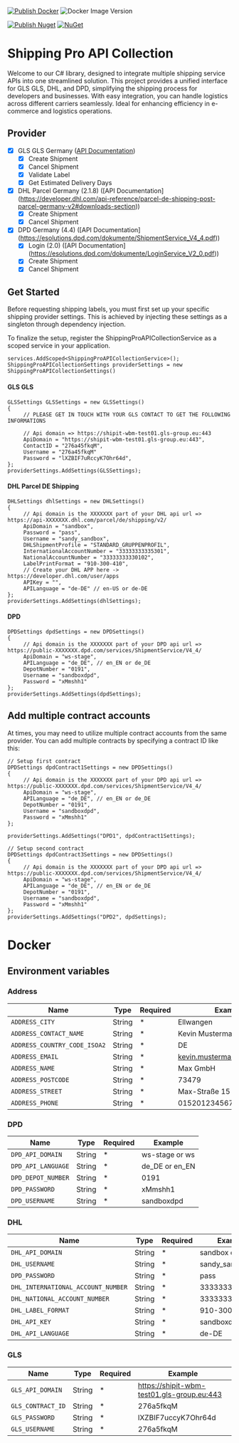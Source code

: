 
[![Publish Docker](https://github.com/kevinvenclovas/ShippingProAPICollection/actions/workflows/publish-docker.yml/badge.svg)](https://github.com/kevinvenclovas/ShippingProAPICollection/actions/workflows/publish-docker.yml)
![Docker Image Version](https://img.shields.io/docker/v/kevinvenclovas/shippproapicollection)

[![Publish Nuget](https://github.com/kevinvenclovas/ShippingProAPICollection/actions/workflows/publish-nuget.yml/badge.svg)](https://github.com/kevinvenclovas/ShippingProAPICollection/actions/workflows/publish-nuget.yml)
[![NuGet](https://img.shields.io/nuget/v/ShippingProAPICollection.svg)](https://www.nuget.org/packages/ShippingProAPICollection/)
# Shipping Pro API Collection
Welcome to our C# library, designed to integrate multiple shipping service APIs into one streamlined solution. This project provides a unified interface for GLS GLS, DHL, and DPD, simplifying the shipping process for developers and businesses. With easy integration, you can handle logistics across different carriers seamlessly. Ideal for enhancing efficiency in e-commerce and logistics operations.

 
## Provider

- [X] GLS GLS Germany ([API Documentation](https://shipit.gls-group.eu/webservices/3_2_9/doxygen/WS-REST-API/index.html))
	- [X] Create Shipment
	- [X] Cancel Shipment
	- [X] Validate Label
	- [X] Get Estimated Delivery Days

- [X] DHL Parcel Germany (2.1.8) ([API Documentation] (https://developer.dhl.com/api-reference/parcel-de-shipping-post-parcel-germany-v2#downloads-section))
	- [X] Create Shipment
	- [X] Cancel Shipment
	
- [X] DPD Germany (4.4) ([API Documentation] (https://esolutions.dpd.com/dokumente/ShipmentService_V4_4.pdf))
	- [X] Login (2.0) ([API Documentation] (https://esolutions.dpd.com/dokumente/LoginService_V2_0.pdf))
	- [X] Create Shipment
	- [X] Cancel Shipment

## Get Started
Before requesting shipping labels, you must first set up your specific shipping provider settings. This is achieved by injecting these settings as a singleton through dependency injection.

To finalize the setup, register the ShippingProAPICollectionService as a scoped service in your application.

	services.AddScoped<ShippingProAPICollectionService>();
	ShippingProAPICollectionSettings providerSettings = new ShippingProAPICollectionSettings()
	
#### GLS GLS
 
	GLSSettings GLSSettings = new GLSSettings()
	{   
		 // PLEASE GET IN TOUCH WITH YOUR GLS CONTACT TO GET THE FOLLOWING INFORMATIONS
	 
		 // Api domain => https://shipit-wbm-test01.gls-group.eu:443
		 ApiDomain = "https://shipit-wbm-test01.gls-group.eu:443",         
		 ContactID = "276a45fkqM",       
		 Username = "276a45fkqM"
		 Password = "lXZBIF7uRccyK7Ohr64d",       
	};
	providerSettings.AddSettings(GLSSettings);

#### DHL Parcel DE Shipping

	DHLSettings dhlSettings = new DHLSettings()
	{
		 // Api domain is the XXXXXXX part of your DHL api url => https://api-XXXXXXX.dhl.com/parcel/de/shipping/v2/
		 ApiDomain = "sandbox",
		 Password = "pass",
		 Username = "sandy_sandbox",
		 DHLShipmentProfile = "STANDARD_GRUPPENPROFIL",
		 InternationalAccountNumber = "33333333335301",
		 NationalAccountNumber = "33333333330102",
		 LabelPrintFormat = "910-300-410",
		 // Create your DHL APP here -> https://developer.dhl.com/user/apps
		 APIKey = "",
		 APILanguage = "de-DE" // en-US or de-DE
	};
	providerSettings.AddSettings(dhlSettings);

#### DPD

	DPDSettings dpdSettings = new DPDSettings()
	{
		 // Api domain is the XXXXXXX part of your DPD api url => https://public-XXXXXXX.dpd.com/services/ShipmentService/V4_4/
	     ApiDomain = "ws-stage",
	     APILanguage = "de_DE", // en_EN or de_DE
	     DepotNumber = "0191",
	     Username = "sandboxdpd",
	     Password = "xMmshh1"
	};
	providerSettings.AddSettings(dpdSettings);


## Add multiple contract accounts
At times, you may need to utilize multiple contract accounts from the same provider. You can add multiple contracts by specifying a contract ID like this:

	// Setup first contract
	DPDSettings dpdContract1Settings = new DPDSettings()
	{
		 // Api domain is the XXXXXXX part of your DPD api url => https://public-XXXXXXX.dpd.com/services/ShipmentService/V4_4/
	     ApiDomain = "ws-stage",
	     APILanguage = "de_DE", // en_EN or de_DE
	     DepotNumber = "0191",
	     Username = "sandboxdpd",
	     Password = "xMmshh1"
	};
	
	providerSettings.AddSettings("DPD1", dpdContract1Settings);
	
	// Setup second contract
	DPDSettings dpdContract3Settings = new DPDSettings()
	{
		 // Api domain is the XXXXXXX part of your DPD api url => https://public-XXXXXXX.dpd.com/services/ShipmentService/V4_4/
     	 ApiDomain = "ws-stage",
     	 APILanguage = "de_DE", // en_EN or de_DE
     	 DepotNumber = "0191",
     	 Username = "sandboxdpd",
     	 Password = "xMmshh1"
	};
	providerSettings.AddSettings("DPD2", dpdSettings);

# Docker

## Environment variables

### Address 
Name | Type | Required | Example
--- | --- | ---| ---
`ADDRESS_CITY` | String | * | Ellwangen
`ADDRESS_CONTACT_NAME` | String | * | Kevin Mustermann
`ADDRESS_COUNTRY_CODE_ISOA2` | String | * | DE
`ADDRESS_EMAIL` | String | * | kevin.mustermann@gmail.com
`ADDRESS_NAME` | String | * | Max GmbH
`ADDRESS_POSTCODE` | String | * | 73479
`ADDRESS_STREET` | String | * | Max-Straße 15
`ADDRESS_PHONE` | String | * | 0152012345678

### DPD
Name | Type | Required | Example
--- | --- | ---| ---
`DPD_API_DOMAIN` | String | * | ws-stage or ws
`DPD_API_LANGUAGE` | String | * | de_DE or en_EN
`DPD_DEPOT_NUMBER` | String | * | 0191
`DPD_PASSWORD` | String | * | xMmshh1
`DPD_USERNAME` | String | * | sandboxdpd

### DHL
Name | Type | Required | Example
--- | --- | ---| ---
`DHL_API_DOMAIN` | String | * | sandbox or eu
`DHL_USERNAME` | String | * | sandy_sandbox
`DPD_PASSWORD` | String | * | pass
`DHL_INTERNATIONAL_ACCOUNT_NUMBER` | String | * | 33333333335301
`DHL_NATIONAL_ACCOUNT_NUMBER` | String | * | 33333333330102
`DHL_LABEL_FORMAT` | String | * | 910-300-410
`DHL_API_KEY` | String | * | sandboxdpd
`DHL_API_LANGUAGE` | String | * | de-DE


### GLS
Name | Type | Required | Example
--- | --- | ---| ---
`GLS_API_DOMAIN` | String | * | https://shipit-wbm-test01.gls-group.eu:443
`GLS_CONTRACT_ID` | String | * | 276a5fkqM
`GLS_PASSWORD` | String | * | lXZBIF7uccyK7Ohr64d
`GLS_USERNAME` | String | * | 276a5fkqM
